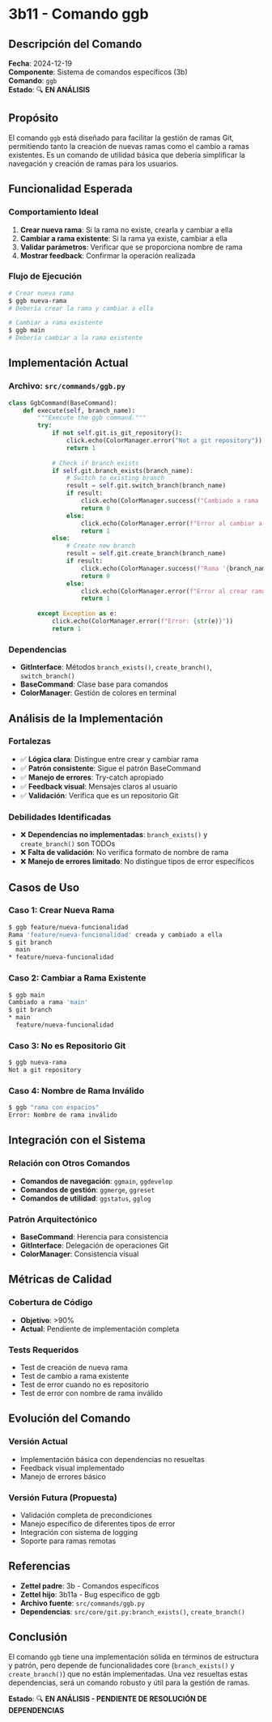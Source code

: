 # 3b11 - Comando ggb

## Descripción del Comando

**Fecha**: 2024-12-19  
**Componente**: Sistema de comandos específicos (3b)  
**Comando**: `ggb`  
**Estado**: 🔍 **EN ANÁLISIS**

## Propósito

El comando `ggb` está diseñado para facilitar la gestión de ramas Git, permitiendo tanto la creación de nuevas ramas como el cambio a ramas existentes. Es un comando de utilidad básica que debería simplificar la navegación y creación de ramas para los usuarios.

## Funcionalidad Esperada

### **Comportamiento Ideal**
1. **Crear nueva rama**: Si la rama no existe, crearla y cambiar a ella
2. **Cambiar a rama existente**: Si la rama ya existe, cambiar a ella
3. **Validar parámetros**: Verificar que se proporciona nombre de rama
4. **Mostrar feedback**: Confirmar la operación realizada

### **Flujo de Ejecución**
```bash
# Crear nueva rama
$ ggb nueva-rama
# Debería crear la rama y cambiar a ella

# Cambiar a rama existente  
$ ggb main
# Debería cambiar a la rama existente
```

## Implementación Actual

### **Archivo**: `src/commands/ggb.py`
```python
class GgbCommand(BaseCommand):
    def execute(self, branch_name):
        """Execute the ggb command."""
        try:
            if not self.git.is_git_repository():
                click.echo(ColorManager.error("Not a git repository"))
                return 1
            
            # Check if branch exists
            if self.git.branch_exists(branch_name):
                # Switch to existing branch
                result = self.git.switch_branch(branch_name)
                if result:
                    click.echo(ColorManager.success(f"Cambiado a rama '{branch_name}'"))
                    return 0
                else:
                    click.echo(ColorManager.error(f"Error al cambiar a rama '{branch_name}'"))
                    return 1
            else:
                # Create new branch
                result = self.git.create_branch(branch_name)
                if result:
                    click.echo(ColorManager.success(f"Rama '{branch_name}' creada y cambiado a ella"))
                    return 0
                else:
                    click.echo(ColorManager.error(f"Error al crear rama '{branch_name}'"))
                    return 1
                    
        except Exception as e:
            click.echo(ColorManager.error(f"Error: {str(e)}"))
            return 1
```

### **Dependencias**
- **GitInterface**: Métodos `branch_exists()`, `create_branch()`, `switch_branch()`
- **BaseCommand**: Clase base para comandos
- **ColorManager**: Gestión de colores en terminal

## Análisis de la Implementación

### **Fortalezas**
- ✅ **Lógica clara**: Distingue entre crear y cambiar rama
- ✅ **Patrón consistente**: Sigue el patrón BaseCommand
- ✅ **Manejo de errores**: Try-catch apropiado
- ✅ **Feedback visual**: Mensajes claros al usuario
- ✅ **Validación**: Verifica que es un repositorio Git

### **Debilidades Identificadas**
- ❌ **Dependencias no implementadas**: `branch_exists()` y `create_branch()` son TODOs
- ❌ **Falta de validación**: No verifica formato de nombre de rama
- ❌ **Manejo de errores limitado**: No distingue tipos de error específicos

## Casos de Uso

### **Caso 1: Crear Nueva Rama**
```bash
$ ggb feature/nueva-funcionalidad
Rama 'feature/nueva-funcionalidad' creada y cambiado a ella
$ git branch
  main
* feature/nueva-funcionalidad
```

### **Caso 2: Cambiar a Rama Existente**
```bash
$ ggb main
Cambiado a rama 'main'
$ git branch
* main
  feature/nueva-funcionalidad
```

### **Caso 3: No es Repositorio Git**
```bash
$ ggb nueva-rama
Not a git repository
```

### **Caso 4: Nombre de Rama Inválido**
```bash
$ ggb "rama con espacios"
Error: Nombre de rama inválido
```

## Integración con el Sistema

### **Relación con Otros Comandos**
- **Comandos de navegación**: `ggmain`, `ggdevelop`
- **Comandos de gestión**: `ggmerge`, `ggreset`
- **Comandos de utilidad**: `ggstatus`, `gglog`

### **Patrón Arquitectónico**
- **BaseCommand**: Herencia para consistencia
- **GitInterface**: Delegación de operaciones Git
- **ColorManager**: Consistencia visual

## Métricas de Calidad

### **Cobertura de Código**
- **Objetivo**: >90%
- **Actual**: Pendiente de implementación completa

### **Tests Requeridos**
- Test de creación de nueva rama
- Test de cambio a rama existente
- Test de error cuando no es repositorio
- Test de error con nombre de rama inválido

## Evolución del Comando

### **Versión Actual**
- Implementación básica con dependencias no resueltas
- Feedback visual implementado
- Manejo de errores básico

### **Versión Futura (Propuesta)**
- Validación completa de precondiciones
- Manejo específico de diferentes tipos de error
- Integración con sistema de logging
- Soporte para ramas remotas

## Referencias

- **Zettel padre**: 3b - Comandos específicos
- **Zettel hijo**: 3b11a - Bug específico de ggb
- **Archivo fuente**: `src/commands/ggb.py`
- **Dependencias**: `src/core/git.py:branch_exists()`, `create_branch()`

## Conclusión

El comando `ggb` tiene una implementación sólida en términos de estructura y patrón, pero depende de funcionalidades core (`branch_exists()` y `create_branch()`) que no están implementadas. Una vez resueltas estas dependencias, será un comando robusto y útil para la gestión de ramas.

**Estado**: 🔍 **EN ANÁLISIS - PENDIENTE DE RESOLUCIÓN DE DEPENDENCIAS**

